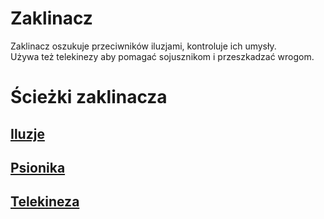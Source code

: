 # Zaklinacz

Zaklinacz oszukuje przeciwników iluzjami, kontroluje ich umysły.\
Używa też telekinezy aby pomagać sojusznikom i przeszkadzać wrogom.


<!-- <img src="imgs/zaklinacz.png" width="500"> -->

# Ścieżki zaklinacza

## [Iluzje](sciezki/iluzje.md)
<!-- <img src="sciezki/imgs/iluzje.png" width="300"> -->

## [Psionika](sciezki/psionika.md)
<!-- <img src="sciezki/imgs/psionika.png" width="300"> -->

## [Telekineza](sciezki/telekineza.md)
<!-- <img src="sciezki/imgs/telekineza.png" width="300"> -->
